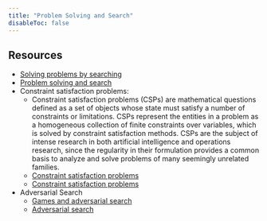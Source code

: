 ```yaml
---
title: "Problem Solving and Search"
disableToc: false 
---
```


## Resources
- [Solving problems by searching](https://glouppe.github.io/info8006-introduction-to-ai/?p=lecture2.md)
- [Problem solving and search](https://www.emse.fr/~picard/cours/ai/chapter03.pdf)
- Constraint satisfaction problems:
	- Constraint satisfaction problems (CSPs) are mathematical questions defined as a set of objects whose state must satisfy a number of constraints or limitations. CSPs represent the entities in a problem as a homogeneous collection of finite constraints over variables, which is solved by constraint satisfaction methods. CSPs are the subject of intense research in both artificial intelligence and operations research, since the regularity in their formulation provides a common basis to analyze and solve problems of many seemingly unrelated families. 
	- [Constraint satisfaction problems](https://glouppe.github.io/info8006-introduction-to-ai/?p=lecture3.md)
	- [Constraint satisfaction problems](https://www.emse.fr/~picard/cours/ai/chapter06.pdf)
- Adversarial Search
	- [Games and adversarial search](https://glouppe.github.io/info8006-introduction-to-ai/?p=lecture4.md)
	- [Adversarial search](https://www.emse.fr/~picard/cours/ai/chapter05.pdf)